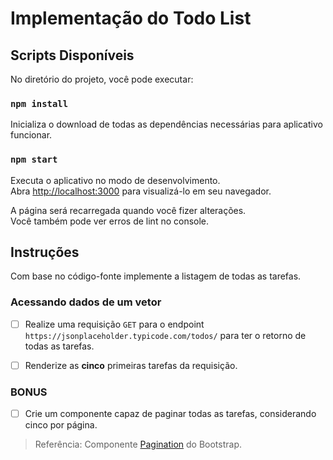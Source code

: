 # Implementação do Todo List

## Scripts Disponíveis

No diretório do projeto, você pode executar:

### `npm install`

Inicializa o download de todas as dependências necessárias para aplicativo funcionar.

### `npm start`

Executa o aplicativo no modo de desenvolvimento.\
Abra [http://localhost:3000](http://localhost:3000) para visualizá-lo em seu navegador.

A página será recarregada quando você fizer alterações.\
Você também pode ver erros de lint no console.


## Instruções

Com base no código-fonte implemente a listagem de todas as tarefas.


### Acessando dados de um vetor

- [ ] Realize uma requisição `GET` para o endpoint `https://jsonplaceholder.typicode.com/todos/` para ter o retorno de todas as tarefas.

- [ ] Renderize as **cinco** primeiras tarefas da requisição.

### BONUS

- [ ] Crie um componente capaz de paginar todas as tarefas, considerando cinco por página.

> Referência: Componente [Pagination](https://getbootstrap.com/docs/5.2/components/pagination/) do Bootstrap.